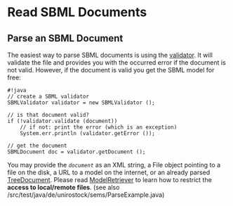 Read SBML Documents 
====================
Parse an SBML Document 
-----------------------
The easiest way to parse SBML documents is using the [validator](http://sems.uni-rostock.de/trac/bives-core/wiki///ModelValidator). It will validate the file and provides you with the occurred error if the document is not valid. However, if the document is valid you get the SBML model for free:

```
#!java
// create a SBML validator
SBMLValidator validator = new SBMLValidator ();

// is that document valid?
if (!validator.validate (document))
	// if not: print the error (which is an exception)
	System.err.println (validator.getError ());

// get the document
SBMLDocument doc = validator.getDocument ();
```

You may provide the *```document```* as an XML string, a File object pointing to a file on the disk, a URL to a model on the internet, or an already parsed [TreeDocument](http://sems.uni-rostock.de/trac/xmlutils/wiki///HowTo#TreeDocument). Please read [ModelRetriever](http://sems.uni-rostock.de/trac/bives-core/wiki///ModelRetriever) to learn how to restrict the **access to local/remote files**. (see also /src/test/java/de/unirostock/sems/ParseExample.java)